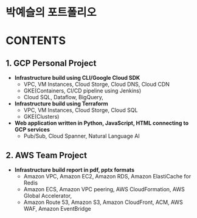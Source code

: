 # **박예슬의 포트폴리오**<br/>
# CONTENTS
## 1. GCP Personal Project<br/>
  - **Infrastructure build using CLI/Google Cloud SDK**
    * VPC, VM Instances, Cloud Storge, Cloud DNS, Cloud CDN
    * GKE(Containers, CI/CD pipeline using Jenkins)
    * Cloud SQL, Dataflow, BigQuery, 
  - **Infrastructure build using Terraform**
    * VPC, VM Instances, Cloud Storge, Cloud SQL
    * GKE(Clusters)
  - **Web application written in Python, JavaScript, HTML connecting to GCP services**
    * Pub/Sub, Cloud Spanner, Natural Language AI
    
## 2. AWS Team Project<br>
  - **Infrastructure build report in pdf, pptx formats**
    * Amazon VPC, Amazon EC2, Amazon RDS, Amazon ElastiCache for Redis
    * Amazon ECS, Amazon VPC peering, AWS CloudFormation, AWS Global Accelerator,
    * Amazon Route 53, Amazon S3, Amazon CloudFront, ACM, AWS WAF, Amazon EventBridge

